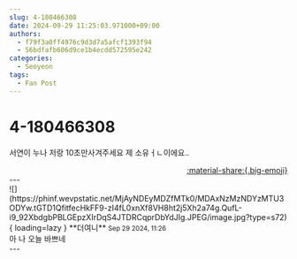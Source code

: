 ```yaml
---
slug: 4-180466308
date: 2024-09-29 11:25:03.971000+09:00
authors:
  - f79f3a0ff4976c9d3d7a5afcf1393f94
  - 56bdfafb606d9ce1b4ecdd572595e242
categories:
  - Seoyeon
tags:
  - Fan Post
---
```


# 4-180466308

<div class="post-container" markdown="1">
<div class="content-container md-sidebar__scrollwrap" markdown="1">

서연이 누나 저랑 10초만사겨주세요 제 소유ㅓㄴ이에요..

</div>
</div>

<div style="text-align: right;" markdown="1">
<a href="https://weverse.io/fromis9/fanpost/4-180466308" style="text-align: right;">:material-share:{.big-emoji}</a>
</div>
---

<div class="comments-container md-sidebar__scrollwrap" markdown="1">
<div class="comment" markdown="1">
<div class='id-container' markdown="1">
![](https://phinf.wevpstatic.net/MjAyNDEyMDZfMTk0/MDAxNzMzNDYzMTU3ODYw.tGTD1QfitfecHkFF9-zI4fL0xnXf8VH8ht2j5Xh2a74g.QufL-i9_92XbdgbPBLGEpzXIrDqS4JTDRCqprDbYdJIg.JPEG/image.jpg?type=s72){ loading=lazy }
**<span class="artist">더여니</span>** <small>Sep 29 2024, 11:26</small><br>
</div>
<div class='comment-body' markdown="1">
아 나 오늘 바쁘네
</div>
</div>
</div>
---
